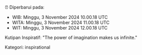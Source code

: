 ⏰ Diperbarui pada:
- WIB: Minggu, 3 November 2024 10.00.18 UTC
- WITA: Minggu, 3 November 2024 11.00.18 UTC
- WIT: Minggu, 3 November 2024 12.00.18 UTC

Kutipan Inspiratif:
"The power of imagination makes us infinite."


Kategori: inspirational

